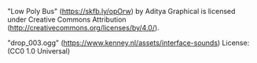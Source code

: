 "Low Poly Bus" (https://skfb.ly/opOrw) by Aditya Graphical is licensed under Creative Commons Attribution (http://creativecommons.org/licenses/by/4.0/).

"drop_003.ogg" (https://www.kenney.nl/assets/interface-sounds) License: (CC0 1.0 Universal)